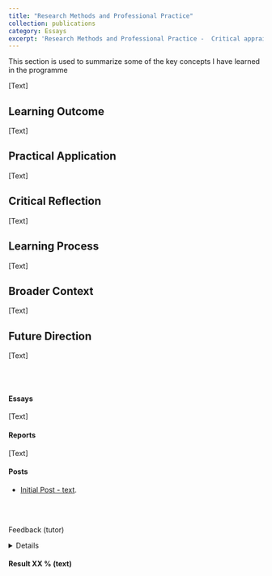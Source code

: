 ```yaml
---
title: "Research Methods and Professional Practice"
collection: publications
category: Essays
excerpt: 'Research Methods and Professional Practice -  Critical appraisal, legal, social, cultural, ethical, Practical foundation in research methods and practical research settings'
---
```



This section is used to summarize some of the key concepts I have learned in the programme

[Text]

## Learning Outcome

[Text]

## Practical Application

[Text]

## Critical Reflection

[Text]

## Learning Process

[Text]

## Broader Context

[Text]

## Future Direction

[Text]


<br>
<br>

#### Essays

[Text]


#### Reports


[Text]


#### Posts

- [Initial Post - text](https://am25251.github.io/e-portfolio/files/text.pdf).



<br>
<br>

Feedback (tutor)

<details>
text text text


</details>
  
#### Result XX % (text)

